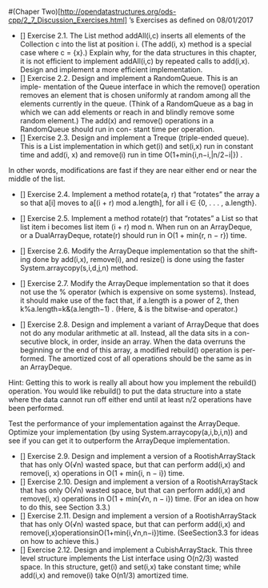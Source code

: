 #(Chaper Two)[http://opendatastructures.org/ods-cpp/2_7_Discussion_Exercises.html] ’s Exercises as defined on 08/01/2017

- [] Exercise 2.1. The List method addAll(i,c) inserts all elements of the Collection c into the list at position i. (The add(i, x) method is a special case where c = {x}.) Explain why, for the data structures in this chapter, it is not efficient to implement addAll(i,c) by repeated calls to add(i,x). Design and implement a more efficient implementation.
- [] Exercise 2.2. Design and implement a RandomQueue. This is an imple- mentation of the Queue interface in which the remove() operation removes an element that is chosen uniformly at random among all the elements currently in the queue. (Think of a RandomQueue as a bag in which we can add elements or reach in and blindly remove some random element.) The add(x) and remove() operations in a RandomQueue should run in con- stant time per operation.
- [] Exercise 2.3. Design and implement a Treque (triple-ended queue). This is a List implementation in which get(i) and set(i,x) run in constant time and add(i, x) and remove(i) run in time O(1+min{i,n−i,|n/2−i|}) .




In other words, modifications are fast if they are near either end or near the middle of the list.
- [] Exercise 2.4. Implement a method rotate(a, r) that “rotates” the array a so that a[i] moves to a[(i + r) mod a.length], for all i ∈ {0, . . . , a.length}.
- [] Exercise 2.5. Implement a method rotate(r) that “rotates” a List so that list item i becomes list item (i + r) mod n. When run on an ArrayDeque, or a DualArrayDeque, rotate(r) should run in O(1 + min{r, n − r}) time.

- [] Exercise 2.6. Modify the ArrayDeque implementation so that the shift- ing done by add(i,x), remove(i), and resize() is done using the faster System.arraycopy(s,i,d,j,n) method.
- [] Exercise 2.7. Modify the ArrayDeque implementation so that it does not use the % operator (which is expensive on some systems). Instead, it should make use of the fact that, if a.length is a power of 2, then
k%a.length=k&(a.length−1) . (Here, & is the bitwise-and operator.)
- [] Exercise 2.8. Design and implement a variant of ArrayDeque that does not do any modular arithmetic at all. Instead, all the data sits in a con- secutive block, in order, inside an array. When the data overruns the beginning or the end of this array, a modified rebuild() operation is per- formed. The amortized cost of all operations should be the same as in an ArrayDeque.



Hint: Getting this to work is really all about how you implement the rebuild() operation. You would like rebuild() to put the data structure into a state where the data cannot run off either end until at least n/2 operations have been performed.



Test the performance of your implementation against the ArrayDeque. Optimize your implementation (by using System.arraycopy(a,i,b,i,n)) and see if you can get it to outperform the ArrayDeque implementation.
- [] Exercise 2.9. Design and implement a version of a RootishArrayStack that has only O(√n) wasted space, but that can perform add(i,x) and remove(i, x) operations in O(1 + min{i, n − i}) time.
- [] Exercise 2.10. Design and implement a version of a RootishArrayStack that has only O(√n) wasted space, but that can perform add(i,x) and remove(i, x) operations in O(1 + min{√n, n − i}) time. (For an idea on how to do this, see Section 3.3.)
- [] Exercise 2.11. Design and implement a version of a RootishArrayStack that has only O(√n) wasted space, but that can perform add(i,x) and remove(i,x)operationsinO(1+min{i,√n,n−i})time. (SeeSection3.3 for ideas on how to achieve this.)
- [] Exercise 2.12. Design and implement a CubishArrayStack. This three level structure implements the List interface using O(n2/3) wasted space. In this structure, get(i) and set(i,x) take constant time; while add(i,x) and remove(i) take O(n1/3) amortized time.
